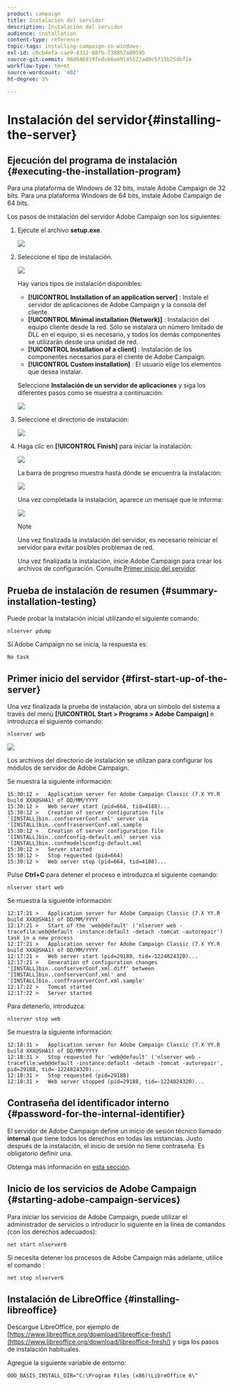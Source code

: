 ```yaml
---
product: campaign
title: Instalación del servidor
description: Instalación del servidor
audience: installation
content-type: reference
topic-tags: installing-campaign-in-windows-
exl-id: c0cb4efa-cae9-4312-88fb-738857a89595
source-git-commit: 98d646919fedc66ee9145522ad0c5f15b25dbf2e
workflow-type: tm+mt
source-wordcount: '402'
ht-degree: 3%

---
```


# Instalación del servidor{#installing-the-server}

## Ejecución del programa de instalación {#executing-the-installation-program}

Para una plataforma de Windows de 32 bits, instale Adobe Campaign de 32 bits. Para una plataforma Windows de 64 bits, instale Adobe Campaign de 64 bits.

Los pasos de instalación del servidor Adobe Campaign son los siguientes:

1. Ejecute el archivo **setup.exe**.

   ![](assets/s_ncs_install_installer_01.png)

1. Seleccione el tipo de instalación.

   ![](assets/s_ncs_install_installer_01a.png)

   Hay varios tipos de instalación disponibles:

   * **[!UICONTROL Installation of an application server]** : Instale el servidor de aplicaciones de Adobe Campaign y la consola del cliente.
   * **[!UICONTROL Minimal installation (Network)]** : Instalación del equipo cliente desde la red. Sólo se instalará un número limitado de DLL en el equipo, si es necesario, y todos los demás componentes se utilizarán desde una unidad de red.
   * **[!UICONTROL Installation of a client]** : Instalación de los componentes necesarios para el cliente de Adobe Campaign.
   * **[!UICONTROL Custom installation]** : El usuario elige los elementos que desea instalar.

   Seleccione **Instalación de un servidor de aplicaciones** y siga los diferentes pasos como se muestra a continuación:

   ![](assets/s_ncs_install_installer_02.png)

1. Seleccione el directorio de instalación:

   ![](assets/s_ncs_install_installer_03.png)

1. Haga clic en **[!UICONTROL Finish]** para iniciar la instalación:

   ![](assets/s_ncs_install_installer_04.png)

   La barra de progreso muestra hasta dónde se encuentra la instalación:

   ![](assets/s_ncs_install_installer_05.png)

   Una vez completada la instalación, aparece un mensaje que le informa:

   ![](assets/s_ncs_install_installer_06.png)

   >[!NOTE]
   >
   >Una vez finalizada la instalación del servidor, es necesario reiniciar el servidor para evitar posibles problemas de red.

   Una vez finalizada la instalación, inicie Adobe Campaign para crear los archivos de configuración. Consulte [Primer inicio del servidor](#first-start-up-of-the-server).

## Prueba de instalación de resumen {#summary-installation-testing}

Puede probar la instalación inicial utilizando el siguiente comando:

```
nlserver pdump
```

Si Adobe Campaign no se inicia, la respuesta es:

```
No task
```

## Primer inicio del servidor {#first-start-up-of-the-server}

Una vez finalizada la prueba de instalación, abra un símbolo del sistema a través del menú **[!UICONTROL Start > Programs > Adobe Campaign]** e introduzca el siguiente comando:

```
nlserver web
```

![](assets/s_ncs_install_cmd_nlserverweb.png)

Los archivos del directorio de instalación se utilizan para configurar los módulos de servidor de Adobe Campaign.

Se muestra la siguiente información:

```
15:30:12 >   Application server for Adobe Campaign Classic (7.X YY.R build XXX@SHA1) of DD/MM/YYYY
15:30:12 >   Web server start (pid=664, tid=4188)...
15:30:12 >   Creation of server configuration file '[INSTALL]bin..confserverConf.xml' server via '[INSTALL]bin..conffraserverConf.xml.sample
15:30:12 >   Creation of server configuration file '[INSTALL]bin..confconfig-default.xml' server via '[INSTALL]bin..confmodelsconfig-default.xml
15:30:12 >   Server started
15:30:12 >   Stop requested (pid=664)
15:30:12 >   Web server stop (pid=664, tid=4188)...
```

Pulse **Ctrl+C** para detener el proceso e introduzca el siguiente comando:

```
nlserver start web
```

Se muestra la siguiente información:

```
12:17:21 >   Application server for Adobe Campaign Classic (7.X YY.R build XXX@SHA1) of DD/MM/YYYY
12:17:21 >   Start of the 'web@default' ('nlserver web -tracefile:web@default -instance:default -detach -tomcat -autorepair') task in a new process 
12:17:21 >   Application server for Adobe Campaign Classic (7.X YY.R build XXX@SHA1) of DD/MM/YYYY
12:17:21 >   Web server start (pid=29188, tid=-1224824320)...
12:17:21 >   Generation of configuration changes '[INSTALL]bin..confserverConf.xml.diff' between '[INSTALL]bin..confserverConf.xml' and '[INSTALL]bin..conffraserverConf.xml.sample'
12:17:22 >   Tomcat started
12:17:22 >   Server started
```

Para detenerlo, introduzca:

```
nlserver stop web
```

Se muestra la siguiente información:

```
12:18:31 >   Application server for Adobe Campaign Classic (7.X YY.R build XXX@SHA1) of DD/MM/YYYY
12:18:31 >   Stop requested for 'web@default' ('nlserver web -tracefile:web@default -instance:default -detach -tomcat -autorepair', pid=29188, tid=-1224824320)...
12:18:31 >   Stop requested (pid=29188)
12:18:31 >   Web server stopped (pid=29188, tid=-1224824320)...
```

## Contraseña del identificador interno {#password-for-the-internal-identifier}

El servidor de Adobe Campaign define un inicio de sesión técnico llamado **internal** que tiene todos los derechos en todas las instancias. Justo después de la instalación, el inicio de sesión no tiene contraseña. Es obligatorio definir una.

Obtenga más información en [esta sección](../../installation/using/configuring-campaign-server.md#internal-identifier).

## Inicio de los servicios de Adobe Campaign {#starting-adobe-campaign-services}

Para iniciar los servicios de Adobe Campaign, puede utilizar el administrador de servicios o introducir lo siguiente en la línea de comandos (con los derechos adecuados):

```
net start nlserver6
```

Si necesita detener los procesos de Adobe Campaign más adelante, utilice el comando :

```
net stop nlserver6
```

## Instalación de LibreOffice {#installing-libreoffice}

Descargue LibreOffice, por ejemplo de [https://www.libreoffice.org/download/libreoffice-fresh/](https://www.libreoffice.org/download/libreoffice-fresh/) y siga los pasos de instalación habituales.

Agregue la siguiente variable de entorno:

```
OOO_BASIS_INSTALL_DIR="C:\Program Files (x86)\LibreOffice 6\"
```
